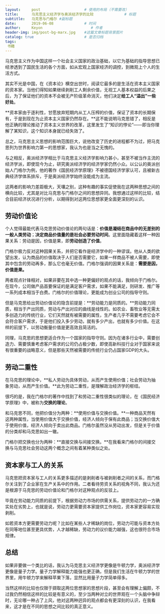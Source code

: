 ```yaml
---
layout:     post                    # 使用的布局（不需要改）
title:      马克思主义经济学与奥派经济学的比较              # 标题 
subtitle:   马克思与门格尔 #副标题
date:       2019-06-08              # 时间
author:     Keyon                      # 作者
header-img: img/post-bg-marx.jpg    #这篇文章标题背景图片
catalog: true                       # 是否归档
tags:
 书籍
---
```


马克思主义作为中国这样一个社会主义国家的政治基础，以它为基础的指导思想已经渗透到了国民生活的各个方面，如从宏观上国家经济的调控，到微观上个人的生活方式。

其实不光是中国，在《资本论》横空出世时，阅读它最多的是生活在资本主义国家的资本家。当他们得知如果继续剥削工人剩余价值，无视工人基本权益的后果之后，为了保证他们的资本不会被无产阶级革命消灭，他们决定**给工人“溢出”一些好处**。

**资本家由于逐利性，甘愿放弃短期内从工人压榨的价值，保证了资本的长期保有，于是到现在为止资本主义国家仍然存在。**这不能说明马克思错了，相反是他正确的理论推动了资本主义世界的改革，这里发生了“知识的悖论”——即当你理解了某知识，这个知识本身就已经失效了。

总之，马克思主义思想的影响范围巨大，说他改变了历史的进程都不为过，把马克思列为世界影响力第一的思想家，我认为也是当之无愧的。

与之相反，奥派经济学相比于马克思主义经济学影响力甚小，甚至不被当作主流的经济学派，即使现今为止，研究奥派经济学的经济学家仍然小众。以公认的奥派创始人门格尔为例，他的著作《国民经济学原理》不被德国经济学家认可，且被新古典经济学体系排斥，于是奥派经济学始终没能成为主流。

这两者的影响力差距极大，天壤之别，这种有趣的事实促使我在这两种思想之间的横向比较，尤其是对比马克思与门格尔之间的思想异同。我想通过这样的比较，结合目前经济状况进行分析，以期得到对这两位思想家更全面更深刻的认识。
## 劳动价值论
个人觉得最能代表马克思劳动价值论的两句话是：**价值是凝结在商品中的无差别的一般人类劳动**；**决定商品价值量的是社会必要劳动时间**。这里面隐藏着这样一种因果关系：劳动是因，价值是果，即**劳动创造了价值**。

门格尔极力反对这种因果关系，并把它看作是经济学中的一种谬误。他从人类的欲望出发，认为商品的价值取决于人们是否需要它，如果一样商品不被人需要，即使其中包含的劳动再多，那么它也毫无价值。门格尔强调的因果关系是：**需要是因，价值是果。** 

两者观点针锋相对，如果非要在其中选一种更偏好的观点的话，我倾向于门格尔。在现今，公司做产品首要保证的是满足客户需求，如果不能满足，则研发、推广等一系列成本相当于白费。门格尔的价值理论，更能成为创业公司的指导守则。

但是马克思给出劳动价值论的隐含前提是：**劳动能力是同质的。**劳动能力同质，相当于产出同质，劳动与产出对应的曲线是线性的。如农业、畜牧业等无需太多创造力的传统行业，它们天然就有被需要的属性，生产者几乎不需要考虑它会不会符合客户需求，于是他们投入多少劳动，就有多少产出，也就有多少价值。在这样的前提下，以劳动衡量价值是更高效且简洁的。

同理，马克思的思想更适合作为一个国家的指导守则。因为在诸多行业中，需要创造力、需要慎重考虑客户需求的公司仍占极少数，即使高新科技行业对于国家来说有很重要的战略意义，但是那些天然被需要的传统行业仍占国家GDP的大头。
## 劳动二重性
在马克思的理论中，**私人劳动为具体劳动，从而产生使用价值；社会劳动为抽象劳动，从而产生价值。**此为劳动二重性，是理解政治经济学的枢纽。

很巧的是，我在门格尔的著作中找到了和劳动二重性很类似的理论，在《国民经济学原理》中，被称为**交换的理论**。

和马克思不同，他把价值分为两种：**使用价值与交换价值。**一种商品天然有这两种属性，当使用价值大于交换价值，经济人倾向于保有此商品；当交换价值大于使用价值，经济人倾向于卖出此商品。门格尔虽然没从劳动出发，但是关于价值的分类却和马克思如出一辙。

门格尔把交换也分为两种：**直接交换与间接交换。**在我看来门格尔的间接交换与马克思社会劳动这两个概念之间有着某种类似之处。
## 资本家与工人的关系
马克思把资本家与工人的关系更多描述的是剥削者与被剥削者之间的关系，而门格尔关注到了企业家在生产关系中的作用。二者看待劳资关系的视角不同，我认为还是根源于马克思的劳动价值论和门格尔对这种观点的反驳上。

毕竟在劳动能力同质的前提下，根据劳动力市场的供需关系，提供劳动力的一方确实处在劣势上，也就是说，劳动力更需要资本家提供工作岗位，资本家更容易实现剥削。

如若资本方更需要劳动力呢？比如在某些人才稀缺的岗位，劳动力可能与资本方处在同等地位甚至更具优势，人才越稀缺，劳动力的议价能力越强，这也很符合市场规律。
## 总结
如果非要做一个类比的话，我认为马克思主义经济学更像是牛顿力学，奥派经济学更像是量子力学。量子力学解释能力能强也更正确，但是我们生活在牛顿力学的世界里，用牛顿力学来解释苹果下落，显然比用量子力学简单得多。

当然这样的比较也仅限于撷取这两位思想家的思想片段，甚至会有理解上偏颇，不过我仍然相信这样的比较是有意义的，至少当两种对立的世界观在一个头脑中争辩时，无论哪一种占了上风，他对这两种迥异的观点都会有更深刻的认识，在我看来，这才是在不同的思想之间比较的真正意义。